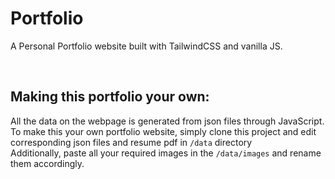 # Portfolio
A Personal Portfolio website built with TailwindCSS and vanilla JS.
 

&nbsp;
## Making this portfolio your own:
All the data on the webpage is generated from json files through JavaScript.  
To make this your own portfolio website, simply clone this project and edit corresponding json files and resume pdf in ```/data``` directory  
Additionally, paste all your required images in the ```/data/images``` and rename them accordingly.
